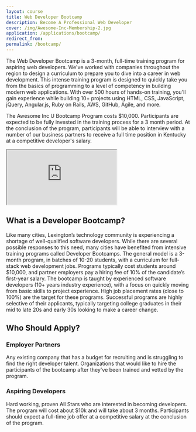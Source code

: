 ```yaml
---
layout: course
title: Web Developer Bootcamp
description: Become A Professional Web Developer
cover: /img/Awesome-Inc-Membership-2.jpg
application: /applications/bootcamp/
redirect_from:
permalink: /bootcamp/
---
```


The Web Developer Bootcamp is a 3-month, full-time training program for aspiring web developers. We've worked with companies throughout the region to design a curriculum to prepare you to dive into a career in web development. This intense training program is designed to quickly take you from the basics of programming to a level of competency in building modern web applications. With over 500 hours of hands-on training, you'll gain experience while building 10+ projects using HTML, CSS, JavaScript, jQuery, Angular.js, Ruby on Rails, AWS, GitHub, Agile, and more.

The Awesome Inc U Bootcamp Program costs $10,000. Participants are expected to be fully invested in the training process for a 3 month period. At the conclusion of the program, participants will be able to interview with a number of our business partners to receive a full time position in Kentucky at a competitive developer's salary.

<div class="embed-responsive embed-responsive-16by9"><iframe class="embed-responsive-item" src="https://www.youtube.com/embed/8IryuzzI2DA"></iframe></div>

## What is a Developer Bootcamp?

Like many cities, Lexington’s technology community is experiencing a shortage of well-qualified software developers. While there are several possible responses to this need, many cities have benefited from intensive training programs called Developer Bootcamps. The general model is a 3-month program, in batches of 10-20 students, with a curriculum for full-stack web development jobs. Programs typically cost students around $10,000, and partner employers pay a hiring fee of 10% of the candidate’s first-year salary. The bootcamp is taught by experienced software developers (10+ years industry experience), with a focus on quickly moving from basic skills to project experience. High job placement rates (close to 100%) are the target for these programs. Successful programs are highly selective of their applicants, typically targeting college graduates in their mid to late 20s and early 30s looking to make a career change.

## Who Should Apply?

### Employer Partners

Any existing company that has a budget for recruiting and is struggling to find the right developer talent. Organizations that would like to hire the participants of the bootcamp after they've been trained and vetted by the program.

### Aspiring Developers

Hard working, proven All Stars who are interested in becoming developers. The program will cost about $10k and will take about 3 months. Participants should expect a full-time job offer at a competitive salary at the conclusion of the program.

